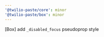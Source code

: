 ```yaml
---
'@twilio-paste/core': minor
'@twilio-paste/box': minor
---
```


[Box] add `_disabled_focus` pseudoprop style
